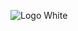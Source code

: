 ![Logo White](https://github.com/CiganOliviu/ciganoliviu.github.io/assets/43005157/0651e265-d55f-4447-9e60-ac6206aa330d)
